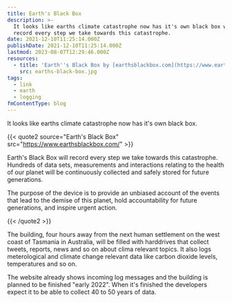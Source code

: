 ```yaml
---
title: Earth's Black Box
description: >-
  It looks like earths climate catastrophe now has it's own black box which will
  record every step we take towards this catastrophe.
date: 2021-12-10T11:25:14.000Z
publishDate: 2021-12-10T11:25:14.000Z
lastmod: 2023-08-07T12:29:46.000Z
resources:
  - title: 'Earth''s Black Box by [earthsblackbox.com](https://www.earthsblackbox.com/)'
    src: earths-black-box.jpg
tags:
  - link
  - earth
  - logging
fmContentType: blog
---
```


It looks like earths climate catastrophe now has it's own black box.

{{< quote2 source="Earth's Black Box" src="<https://www.earthsblackbox.com/>" >}}

Earth's Black Box will record every step we take towards this catastrophe. Hundreds of data sets, measurements and interactions relating to the health of our planet will be continuously collected and safely stored for future generations.

The purpose of the device is to provide an unbiased account of the events that lead to the demise of this planet, hold accountability for future generations, and inspire urgent action.

{{< /quote2 >}}

The building, four hours away from the next human settlement on the west coast of Tasmania in Australia, will be filled with harddrives that collect tweets, reports, news and so on about clima relevant topics. It also logs meterological and climate change relevant data like carbon dioxide levels, temperatures and so on.

The website already shows incoming log messages and the building is planned to be finished "early 2022". When it's finished the developers expect it to be able to collect 40 to 50 years of data.
